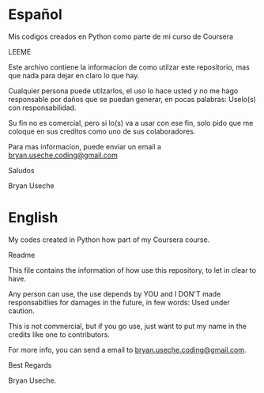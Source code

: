 # Español
Mis codigos creados en Python como parte de mi curso de Coursera

LEEME

Este archivo contiene la informacion de como utilzar este repositorio, mas que nada para dejar en claro lo que hay.

Cualquier persona puede utilzarlos, el uso lo hace usted y no me hago responsable por daños que se puedan generar, en pocas palabras:
Uselo(s) con responsabilidad.

Su fin no es comercial, pero si lo(s) va a usar con ese fin, solo pido que me coloque en sus creditos como uno de sus colaboradores.

Para mas informacion, puede enviar un email a bryan.useche.coding@gmail.com

Saludos

Bryan Useche

# English
My codes created in Python how part of my Coursera course.

Readme

This file contains the information of how use this repository, to let in clear to have.

Any person can use, the use depends by YOU and I DON'T made responsabitlies for damages in the future, in few words: Used under caution. 

This is not commercial, but if you go use, just want to put my name in the credits like one to contributors.

For more info, you can send a email to bryan.useche.coding@gmail.com.

Best Regards

Bryan Useche.
